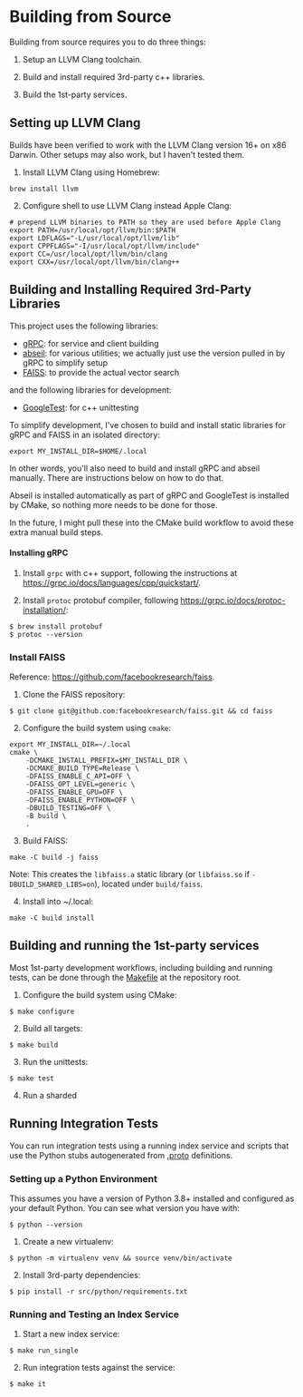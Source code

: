 # Building from Source

Building from source requires you to do three things:

1. Setup an LLVM Clang toolchain.

2. Build and install required 3rd-party c++ libraries.

3. Build the 1st-party services.

## Setting up LLVM Clang

Builds have been verified to work with the LLVM Clang version 16+ on x86
Darwin. Other setups may also work, but I haven't tested them.

1. Install LLVM Clang using Homebrew:

```shell
brew install llvm
```

2. Configure shell to use LLVM Clang instead Apple Clang:

```shell
# prepend LLVM binaries to PATH so they are used before Apple Clang
export PATH=/usr/local/opt/llvm/bin:$PATH
export LDFLAGS="-L/usr/local/opt/llvm/lib"
export CPPFLAGS="-I/usr/local/opt/llvm/include"
export CC=/usr/local/opt/llvm/bin/clang
export CXX=/usr/local/opt/llvm/bin/clang++
```

## Building and Installing Required 3rd-Party Libraries

This project uses the following libraries:

- [gRPC](https://github.com/grpc/grpc): for service and client building
- [abseil](https://github.com/abseil/abseil-cpp): for various utilities; we
actually just use the version pulled in by gRPC to simplify setup
- [FAISS](https://github.com/facebookresearch/faiss): to provide the actual
vector search

and the following libraries for development:
- [GoogleTest](https://github.com/google/googletest): for c++ unittesting

To simplify development, I've chosen to build and install static libraries
for gRPC and FAISS in an isolated directory:

```shell
export MY_INSTALL_DIR=$HOME/.local
```

In other words, you'll also need to build and install gRPC and abseil manually.
There are instructions below on how to do that.

Abseil is installed automatically as part of gRPC and GoogleTest is installed
by CMake, so nothing more needs to be done for those.

In the future, I might pull these into the CMake build workflow to avoid
these extra manual build steps.

#### Installing gRPC

1. Install `grpc`  with c++ support, following the instructions at
https://grpc.io/docs/languages/cpp/quickstart/. 

2. Install `protoc` protobuf compiler, following
https://grpc.io/docs/protoc-installation/:

```shell
$ brew install protobuf
$ protoc --version
```

### Install FAISS

Reference: https://github.com/facebookresearch/faiss.

1. Clone the FAISS repository:

```shell
$ git clone git@github.com:facebookresearch/faiss.git && cd faiss
```

2. Configure the build system using `cmake`:

```shell
export MY_INSTALL_DIR=~/.local
cmake \
    -DCMAKE_INSTALL_PREFIX=$MY_INSTALL_DIR \
    -DCMAKE_BUILD_TYPE=Release \
    -DFAISS_ENABLE_C_API=OFF \
    -DFAISS_OPT_LEVEL=generic \
    -DFAISS_ENABLE_GPU=OFF \
    -DFAISS_ENABLE_PYTHON=OFF \
    -DBUILD_TESTING=OFF \
    -B build \
    .
```

3. Build FAISS:

```shell
make -C build -j faiss
```

Note: This creates the `libfaiss.a` static library (or `libfaiss.so` if
`-DBUILD_SHARED_LIBS=on`), located under `build/faiss`.

4. Install into ~/.local:

```shell
make -C build install
```


## Building and running the 1st-party services

Most 1st-party development workflows, including building and running tests, can
be done through the [Makefile](../Makefile) at the repository root.

1. Configure the build system using CMake:

```shell
$ make configure
```

2. Build all targets:

```shell
$ make build
```

3. Run the unittests:

```shell
$ make test
```

4. Run a sharded

## Running Integration Tests

You can run integration tests using a running index service and scripts that
use the Python stubs autogenerated from [.proto](../src/proto) definitions.

### Setting up a Python Environment

This assumes you have a version of Python 3.8+ installed and configured as
your default Python. You can see what version you have with:

```shell
$ python --version
```

1. Create a new virtualenv:

```shell
$ python -m virtualenv venv && source venv/bin/activate
```

2. Install 3rd-party dependencies:

```shell
$ pip install -r src/python/requirements.txt
```

### Running and Testing an Index Service

1. Start a new index service:

```shell
$ make run_single
```

2. Run integration tests against the service:

```shell
$ make it
```

